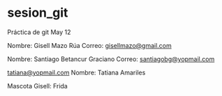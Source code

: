 # sesion_git
Práctica de git May 12

Nombre: Gisell Mazo Rúa
Correo: gisellmazo@gmail.com

Nombre: Santiago Betancur Graciano
Correo: santiagobg@yopmail.com

tatiana@yopmail.com Nombre: Tatiana Amariles

Mascota Gisell: Frida
